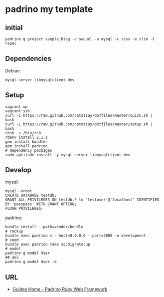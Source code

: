 # padrino my template

## initial

    padrino g project sample_blog -d sequel -a mysql -c scss -e slim -t rspec


## Dependencies

Debian:

    mysql-server libmysqlclient-dev


## Setup

    vagrant up
    vagrant ssh
    curl -L https://raw.github.com/catatsuy/dotfiles/master/quick.sh | bash
    curl -L https://raw.github.com/catatsuy/dotfiles/master/setup.sh | bash
    chsh -s /bin/zsh
    rbenv install 2.1.1
    gem install bundler
    gem install padrino
    # dependency packages
    sudo aptitude install -y mysql-server libmysqlclient-dev


## Develop

mysql:

    mysql -uroot
    CREATE DATABASE testdb;
    GRANT ALL PRIVILEGES ON testdb.* to 'testuser'@'localhost' IDENTIFIED BY 'passpass' WITH GRANT OPTION;
    FLUSH PRIVILEGES;

padrino:

    bundle install --path=vendor/bundle
    # rackup
    bundle exec padrino s --host=0.0.0.0 --port=3000 -e development
    # seed
    bundle exec padrino rake sq:migrate:up
    # model
    padrino g model User
    ## del
    padrino g model User -d


## URL

 * [Guides Home - Padrino Ruby Web Framework](http://www.padrinorb.com/guides)
